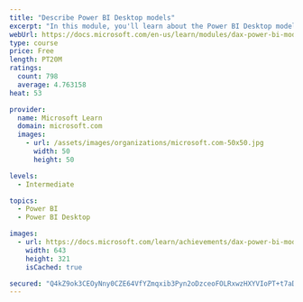 ```yaml
---
title: "Describe Power BI Desktop models"
excerpt: "In this module, you'll learn about the Power BI Desktop model structure, star schema design basics, analytics queries, and report visual configuration. This module provides a strong foundation on which you can learn to optimize model designs and add model calculations."
webUrl: https://docs.microsoft.com/en-us/learn/modules/dax-power-bi-models/
type: course
price: Free
length: PT20M
ratings:
  count: 798
  average: 4.763158
heat: 53

provider:
  name: Microsoft Learn
  domain: microsoft.com
  images:
    - url: /assets/images/organizations/microsoft.com-50x50.jpg
      width: 50
      height: 50

levels:
  - Intermediate

topics:
  - Power BI
  - Power BI Desktop

images:
  - url: https://docs.microsoft.com/learn/achievements/dax-power-bi-models-social.png
    width: 643
    height: 321
    isCached: true

secured: "Q4kZ9ok3CEOyNny0CZE64VfYZmqxib3Pyn2oDzceoFOLRxwzHXYVIoPT+t7aDiHB5LGWEvKdAfEAn9r/3colghS6R02n7lHVLJ9l/5GVMkMYnwmNwASQtePe/PcufAWJNmAVspGGCr9ZnJdri5XoZ6v3FPdnbb1NjCz7xeU5fTB9P84EzJNQwPtaFA+jqbDPcraJxr5uLz6mF+z0FB40IyqLccQjAQbF+3SoDh4KuQYwf7sHR39GvZgXGxBNv7zygU2HKws9MjwQhMqRYf61crqBcGwpsUaKpXbWl0cdFC9pQLb+2yjzPamd8DeyE7uwOVnk9bsKFvYuEvZTYuvsL8L5QZO/OIznHTpfNqkyMd3IJ7MyZ96msxkMJNglCHUM6MW6BkkRCnfa12UhmPOpRGBbzwlt7mvBCf96ol2HMbY=;hXXV00BBX6hTRohRysYiqQ=="
---
```


